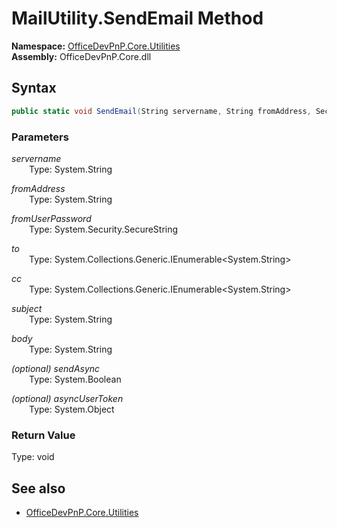# MailUtility.SendEmail Method  
  

**Namespace:** [OfficeDevPnP.Core.Utilities](OfficeDevPnP.Core.Utilities.md)  
**Assembly:** OfficeDevPnP.Core.dll  
## Syntax
```C#
public static void SendEmail(String servername, String fromAddress, SecureString fromUserPassword, IEnumerable<String> to, IEnumerable<String> cc, String subject, String body, Boolean sendAsync, Object asyncUserToken)
```
### Parameters
*servername*  
&emsp;&emsp;Type: System.String  

*fromAddress*  
&emsp;&emsp;Type: System.String  

*fromUserPassword*  
&emsp;&emsp;Type: System.Security.SecureString  

*to*  
&emsp;&emsp;Type: System.Collections.Generic.IEnumerable<System.String>  

*cc*  
&emsp;&emsp;Type: System.Collections.Generic.IEnumerable<System.String>  

*subject*  
&emsp;&emsp;Type: System.String  

*body*  
&emsp;&emsp;Type: System.String  

*(optional) sendAsync*  
&emsp;&emsp;Type: System.Boolean  

*(optional) asyncUserToken*  
&emsp;&emsp;Type: System.Object  

### Return Value
Type: void  

## See also
- [OfficeDevPnP.Core.Utilities](OfficeDevPnP.Core.Utilities.md)
